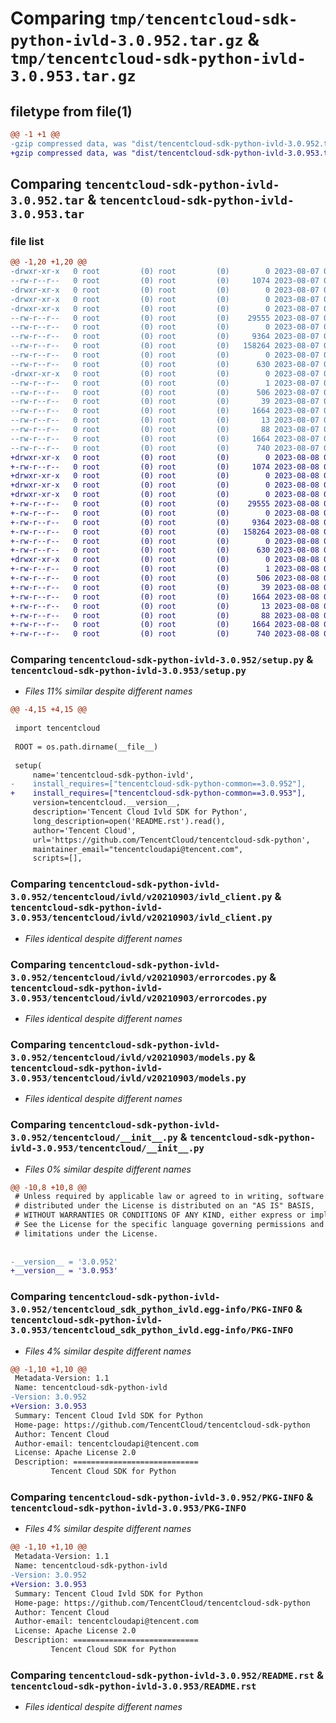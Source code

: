 # Comparing `tmp/tencentcloud-sdk-python-ivld-3.0.952.tar.gz` & `tmp/tencentcloud-sdk-python-ivld-3.0.953.tar.gz`

## filetype from file(1)

```diff
@@ -1 +1 @@
-gzip compressed data, was "dist/tencentcloud-sdk-python-ivld-3.0.952.tar", last modified: Mon Aug  7 08:56:24 2023, max compression
+gzip compressed data, was "dist/tencentcloud-sdk-python-ivld-3.0.953.tar", last modified: Tue Aug  8 00:27:36 2023, max compression
```

## Comparing `tencentcloud-sdk-python-ivld-3.0.952.tar` & `tencentcloud-sdk-python-ivld-3.0.953.tar`

### file list

```diff
@@ -1,20 +1,20 @@
-drwxr-xr-x   0 root         (0) root         (0)        0 2023-08-07 08:56:24.000000 tencentcloud-sdk-python-ivld-3.0.952/
--rw-r--r--   0 root         (0) root         (0)     1074 2023-08-07 08:56:24.000000 tencentcloud-sdk-python-ivld-3.0.952/setup.py
-drwxr-xr-x   0 root         (0) root         (0)        0 2023-08-07 08:56:24.000000 tencentcloud-sdk-python-ivld-3.0.952/tencentcloud/
-drwxr-xr-x   0 root         (0) root         (0)        0 2023-08-07 08:56:24.000000 tencentcloud-sdk-python-ivld-3.0.952/tencentcloud/ivld/
-drwxr-xr-x   0 root         (0) root         (0)        0 2023-08-07 08:56:24.000000 tencentcloud-sdk-python-ivld-3.0.952/tencentcloud/ivld/v20210903/
--rw-r--r--   0 root         (0) root         (0)    29555 2023-08-07 08:56:24.000000 tencentcloud-sdk-python-ivld-3.0.952/tencentcloud/ivld/v20210903/ivld_client.py
--rw-r--r--   0 root         (0) root         (0)        0 2023-08-07 08:56:24.000000 tencentcloud-sdk-python-ivld-3.0.952/tencentcloud/ivld/v20210903/__init__.py
--rw-r--r--   0 root         (0) root         (0)     9364 2023-08-07 08:56:24.000000 tencentcloud-sdk-python-ivld-3.0.952/tencentcloud/ivld/v20210903/errorcodes.py
--rw-r--r--   0 root         (0) root         (0)   158264 2023-08-07 08:56:24.000000 tencentcloud-sdk-python-ivld-3.0.952/tencentcloud/ivld/v20210903/models.py
--rw-r--r--   0 root         (0) root         (0)        0 2023-08-07 08:56:24.000000 tencentcloud-sdk-python-ivld-3.0.952/tencentcloud/ivld/__init__.py
--rw-r--r--   0 root         (0) root         (0)      630 2023-08-07 08:56:24.000000 tencentcloud-sdk-python-ivld-3.0.952/tencentcloud/__init__.py
-drwxr-xr-x   0 root         (0) root         (0)        0 2023-08-07 08:56:24.000000 tencentcloud-sdk-python-ivld-3.0.952/tencentcloud_sdk_python_ivld.egg-info/
--rw-r--r--   0 root         (0) root         (0)        1 2023-08-07 08:56:24.000000 tencentcloud-sdk-python-ivld-3.0.952/tencentcloud_sdk_python_ivld.egg-info/dependency_links.txt
--rw-r--r--   0 root         (0) root         (0)      506 2023-08-07 08:56:24.000000 tencentcloud-sdk-python-ivld-3.0.952/tencentcloud_sdk_python_ivld.egg-info/SOURCES.txt
--rw-r--r--   0 root         (0) root         (0)       39 2023-08-07 08:56:24.000000 tencentcloud-sdk-python-ivld-3.0.952/tencentcloud_sdk_python_ivld.egg-info/requires.txt
--rw-r--r--   0 root         (0) root         (0)     1664 2023-08-07 08:56:24.000000 tencentcloud-sdk-python-ivld-3.0.952/tencentcloud_sdk_python_ivld.egg-info/PKG-INFO
--rw-r--r--   0 root         (0) root         (0)       13 2023-08-07 08:56:24.000000 tencentcloud-sdk-python-ivld-3.0.952/tencentcloud_sdk_python_ivld.egg-info/top_level.txt
--rw-r--r--   0 root         (0) root         (0)       88 2023-08-07 08:56:24.000000 tencentcloud-sdk-python-ivld-3.0.952/setup.cfg
--rw-r--r--   0 root         (0) root         (0)     1664 2023-08-07 08:56:24.000000 tencentcloud-sdk-python-ivld-3.0.952/PKG-INFO
--rw-r--r--   0 root         (0) root         (0)      740 2023-08-07 08:56:24.000000 tencentcloud-sdk-python-ivld-3.0.952/README.rst
+drwxr-xr-x   0 root         (0) root         (0)        0 2023-08-08 00:27:36.000000 tencentcloud-sdk-python-ivld-3.0.953/
+-rw-r--r--   0 root         (0) root         (0)     1074 2023-08-08 00:27:36.000000 tencentcloud-sdk-python-ivld-3.0.953/setup.py
+drwxr-xr-x   0 root         (0) root         (0)        0 2023-08-08 00:27:36.000000 tencentcloud-sdk-python-ivld-3.0.953/tencentcloud/
+drwxr-xr-x   0 root         (0) root         (0)        0 2023-08-08 00:27:36.000000 tencentcloud-sdk-python-ivld-3.0.953/tencentcloud/ivld/
+drwxr-xr-x   0 root         (0) root         (0)        0 2023-08-08 00:27:36.000000 tencentcloud-sdk-python-ivld-3.0.953/tencentcloud/ivld/v20210903/
+-rw-r--r--   0 root         (0) root         (0)    29555 2023-08-08 00:27:36.000000 tencentcloud-sdk-python-ivld-3.0.953/tencentcloud/ivld/v20210903/ivld_client.py
+-rw-r--r--   0 root         (0) root         (0)        0 2023-08-08 00:27:36.000000 tencentcloud-sdk-python-ivld-3.0.953/tencentcloud/ivld/v20210903/__init__.py
+-rw-r--r--   0 root         (0) root         (0)     9364 2023-08-08 00:27:36.000000 tencentcloud-sdk-python-ivld-3.0.953/tencentcloud/ivld/v20210903/errorcodes.py
+-rw-r--r--   0 root         (0) root         (0)   158264 2023-08-08 00:27:36.000000 tencentcloud-sdk-python-ivld-3.0.953/tencentcloud/ivld/v20210903/models.py
+-rw-r--r--   0 root         (0) root         (0)        0 2023-08-08 00:27:36.000000 tencentcloud-sdk-python-ivld-3.0.953/tencentcloud/ivld/__init__.py
+-rw-r--r--   0 root         (0) root         (0)      630 2023-08-08 00:27:36.000000 tencentcloud-sdk-python-ivld-3.0.953/tencentcloud/__init__.py
+drwxr-xr-x   0 root         (0) root         (0)        0 2023-08-08 00:27:36.000000 tencentcloud-sdk-python-ivld-3.0.953/tencentcloud_sdk_python_ivld.egg-info/
+-rw-r--r--   0 root         (0) root         (0)        1 2023-08-08 00:27:36.000000 tencentcloud-sdk-python-ivld-3.0.953/tencentcloud_sdk_python_ivld.egg-info/dependency_links.txt
+-rw-r--r--   0 root         (0) root         (0)      506 2023-08-08 00:27:36.000000 tencentcloud-sdk-python-ivld-3.0.953/tencentcloud_sdk_python_ivld.egg-info/SOURCES.txt
+-rw-r--r--   0 root         (0) root         (0)       39 2023-08-08 00:27:36.000000 tencentcloud-sdk-python-ivld-3.0.953/tencentcloud_sdk_python_ivld.egg-info/requires.txt
+-rw-r--r--   0 root         (0) root         (0)     1664 2023-08-08 00:27:36.000000 tencentcloud-sdk-python-ivld-3.0.953/tencentcloud_sdk_python_ivld.egg-info/PKG-INFO
+-rw-r--r--   0 root         (0) root         (0)       13 2023-08-08 00:27:36.000000 tencentcloud-sdk-python-ivld-3.0.953/tencentcloud_sdk_python_ivld.egg-info/top_level.txt
+-rw-r--r--   0 root         (0) root         (0)       88 2023-08-08 00:27:36.000000 tencentcloud-sdk-python-ivld-3.0.953/setup.cfg
+-rw-r--r--   0 root         (0) root         (0)     1664 2023-08-08 00:27:36.000000 tencentcloud-sdk-python-ivld-3.0.953/PKG-INFO
+-rw-r--r--   0 root         (0) root         (0)      740 2023-08-08 00:27:36.000000 tencentcloud-sdk-python-ivld-3.0.953/README.rst
```

### Comparing `tencentcloud-sdk-python-ivld-3.0.952/setup.py` & `tencentcloud-sdk-python-ivld-3.0.953/setup.py`

 * *Files 11% similar despite different names*

```diff
@@ -4,15 +4,15 @@
 
 import tencentcloud
 
 ROOT = os.path.dirname(__file__)
 
 setup(
     name='tencentcloud-sdk-python-ivld',
-    install_requires=["tencentcloud-sdk-python-common==3.0.952"],
+    install_requires=["tencentcloud-sdk-python-common==3.0.953"],
     version=tencentcloud.__version__,
     description='Tencent Cloud Ivld SDK for Python',
     long_description=open('README.rst').read(),
     author='Tencent Cloud',
     url='https://github.com/TencentCloud/tencentcloud-sdk-python',
     maintainer_email="tencentcloudapi@tencent.com",
     scripts=[],
```

### Comparing `tencentcloud-sdk-python-ivld-3.0.952/tencentcloud/ivld/v20210903/ivld_client.py` & `tencentcloud-sdk-python-ivld-3.0.953/tencentcloud/ivld/v20210903/ivld_client.py`

 * *Files identical despite different names*

### Comparing `tencentcloud-sdk-python-ivld-3.0.952/tencentcloud/ivld/v20210903/errorcodes.py` & `tencentcloud-sdk-python-ivld-3.0.953/tencentcloud/ivld/v20210903/errorcodes.py`

 * *Files identical despite different names*

### Comparing `tencentcloud-sdk-python-ivld-3.0.952/tencentcloud/ivld/v20210903/models.py` & `tencentcloud-sdk-python-ivld-3.0.953/tencentcloud/ivld/v20210903/models.py`

 * *Files identical despite different names*

### Comparing `tencentcloud-sdk-python-ivld-3.0.952/tencentcloud/__init__.py` & `tencentcloud-sdk-python-ivld-3.0.953/tencentcloud/__init__.py`

 * *Files 0% similar despite different names*

```diff
@@ -10,8 +10,8 @@
 # Unless required by applicable law or agreed to in writing, software
 # distributed under the License is distributed on an "AS IS" BASIS,
 # WITHOUT WARRANTIES OR CONDITIONS OF ANY KIND, either express or implied.
 # See the License for the specific language governing permissions and
 # limitations under the License.
 
 
-__version__ = '3.0.952'
+__version__ = '3.0.953'
```

### Comparing `tencentcloud-sdk-python-ivld-3.0.952/tencentcloud_sdk_python_ivld.egg-info/PKG-INFO` & `tencentcloud-sdk-python-ivld-3.0.953/tencentcloud_sdk_python_ivld.egg-info/PKG-INFO`

 * *Files 4% similar despite different names*

```diff
@@ -1,10 +1,10 @@
 Metadata-Version: 1.1
 Name: tencentcloud-sdk-python-ivld
-Version: 3.0.952
+Version: 3.0.953
 Summary: Tencent Cloud Ivld SDK for Python
 Home-page: https://github.com/TencentCloud/tencentcloud-sdk-python
 Author: Tencent Cloud
 Author-email: tencentcloudapi@tencent.com
 License: Apache License 2.0
 Description: ============================
         Tencent Cloud SDK for Python
```

### Comparing `tencentcloud-sdk-python-ivld-3.0.952/PKG-INFO` & `tencentcloud-sdk-python-ivld-3.0.953/PKG-INFO`

 * *Files 4% similar despite different names*

```diff
@@ -1,10 +1,10 @@
 Metadata-Version: 1.1
 Name: tencentcloud-sdk-python-ivld
-Version: 3.0.952
+Version: 3.0.953
 Summary: Tencent Cloud Ivld SDK for Python
 Home-page: https://github.com/TencentCloud/tencentcloud-sdk-python
 Author: Tencent Cloud
 Author-email: tencentcloudapi@tencent.com
 License: Apache License 2.0
 Description: ============================
         Tencent Cloud SDK for Python
```

### Comparing `tencentcloud-sdk-python-ivld-3.0.952/README.rst` & `tencentcloud-sdk-python-ivld-3.0.953/README.rst`

 * *Files identical despite different names*

